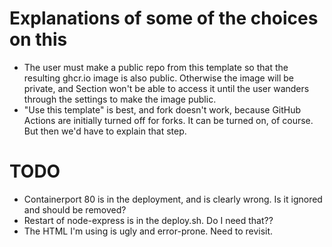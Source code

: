 # Explanations of some of the choices on this
* The user must make a public repo from this template so that the resulting ghcr.io image is also public. Otherwise the image will be private, and Section won't be able to access it until the user wanders through the settings to make the image public.
* "Use this template" is best, and fork doesn't work, because GitHub Actions are initially turned off for forks. It can be turned on, of course. But then we'd have to explain that step.

# TODO
* Containerport 80 is in the deployment, and is clearly wrong. Is it ignored and should be removed?
* Restart of node-express is in the deploy.sh.  Do I need that??
* The HTML I'm using is ugly and error-prone. Need to revisit.
